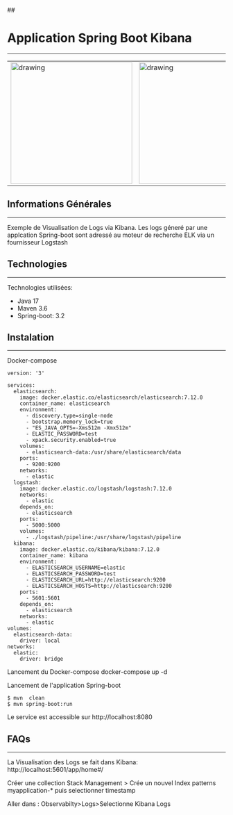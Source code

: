 ﻿﻿## <h1>Application Spring Boot Kibana</h1>
***
<table>
  <tr>
    <td><img src="https://blog.mossroy.fr/wp-content/uploads/2019/09/spring-boot-logo.png" alt="drawing" height="280px"/></td>
    <td><img src="[https://miro.medium.com/v2/resize:fit:640/format:webp/0*gme9f-Vbdw1ikh1s.jpg]" alt="drawing" height="280px"/></td>
  </tr>
</table>

## Informations Générales
***
Exemple de Visualisation de Logs via Kibana.
Les logs géneré par une applcation Spring-boot sont adressé au moteur de recherche ELK via un fournisseur Logstash

## Technologies
***
Technologies utilisées:
* Java 17 
* Maven 3.6
* Spring-boot: 3.2
## Instalation
***
Docker-compose
```
version: '3'
 
services:
  elasticsearch:
    image: docker.elastic.co/elasticsearch/elasticsearch:7.12.0
    container_name: elasticsearch
    environment:
      - discovery.type=single-node
      - bootstrap.memory_lock=true
      - "ES_JAVA_OPTS=-Xms512m -Xmx512m"
      - ELASTIC_PASSWORD=test
      - xpack.security.enabled=true
    volumes:
      - elasticsearch-data:/usr/share/elasticsearch/data
    ports:
      - 9200:9200
    networks:
      - elastic
  logstash:
    image: docker.elastic.co/logstash/logstash:7.12.0
    networks:
      - elastic
    depends_on:
      - elasticsearch
    ports:
      - 5000:5000
    volumes:
      - ./logstash/pipeline:/usr/share/logstash/pipeline
  kibana:
    image: docker.elastic.co/kibana/kibana:7.12.0
    container_name: kibana
    environment:
      - ELASTICSEARCH_USERNAME=elastic
      - ELASTICSEARCH_PASSWORD=test
      - ELASTICSEARCH_URL=http://elasticsearch:9200
      - ELASTICSEARCH_HOSTS=http://elasticsearch:9200
    ports:
      - 5601:5601
    depends_on:
      - elasticsearch
    networks:
      - elastic
volumes:
  elasticsearch-data:
    driver: local
networks:
  elastic:
    driver: bridge
```
Lancement du Docker-compose
docker-compose up -d

Lancement de l'application Spring-boot<br>
```
$ mvn  clean
$ mvn spring-boot:run
```
Le service est accessible sur http://localhost:8080

## FAQs
***
La Visualisation des Logs se fait dans Kibana:
http://localhost:5601/app/home#/

Créer une collection 
Stack Management > Crée un nouvel Index patterns 
myapplication-*
puis selectionner timestamp

Aller dans :
Observabilty>Logs>Selectionne Kibana Logs 


